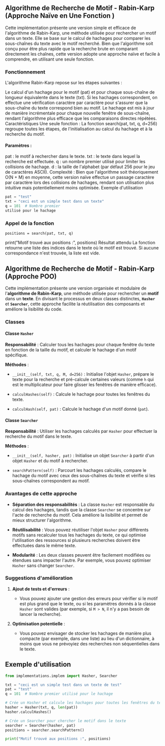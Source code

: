 ## Algorithme de Recherche de Motif - Rabin-Karp (Approche Naïve en Une Fonction )

Cette implémentation présente une version simple et efficace de l'algorithme de Rabin-Karp, une méthode utilisée pour rechercher un motif dans un texte. Elle se base sur le calcul de hachages pour comparer les sous-chaînes du texte avec le motif recherché. Bien que l'algorithme soit conçu pour être plus rapide que la recherche brute en comparant directement les chaînes, cette version adopte une approche naïve et facile à comprendre, en utilisant une seule fonction.

### Fonctionnement
L'algorithme Rabin-Karp repose sur les étapes suivantes :

Le calcul d'un hachage pour le motif (pat) et pour chaque sous-chaîne de longueur équivalente dans le texte (txt).
Si les hachages correspondent, on effectue une vérification caractère par caractère pour s'assurer que la sous-chaîne du texte correspond bien au motif.
Le hachage est mis à jour de manière incrémentale pour chaque nouvelle fenêtre de sous-chaîne, rendant l'algorithme plus efficace que les comparaisons directes répétées.
Caractéristiques
Une seule fonction : La fonction search(pat, txt, q, d=256) regroupe toutes les étapes, de l'initialisation au calcul du hachage et à la recherche du motif.
####  Paramètres :
pat : le motif à rechercher dans le texte.
txt : le texte dans lequel la recherche est effectuée.
q : un nombre premier utilisé pour limiter les collisions de hachage.
d : la taille de l'alphabet (par défaut 256 pour le jeu de caractères ASCII).
Complexité : Bien que l'algorithme soit théoriquement O(N + M) en moyenne, cette version naïve effectue un passage caractère par caractère lors des collisions de hachages, rendant son utilisation plus intuitive mais potentiellement moins optimisée.
Exemple d'utilisation
```python 
pat = "test"
txt = "ceci est un simple test dans un texte"
q = 101  # Nombre premier
utilisé pour le hachage
```

### Appel de la fonction
    positions = search(pat, txt, q)

print("Motif trouvé aux positions :", positions)
Résultat attendu
La fonction retourne une liste des indices dans le texte où le motif est trouvé. Si aucune correspondance n'est trouvée, la liste est vide.

## Algorithme de Recherche de Motif - Rabin-Karp (Approche POO)

Cette implémentation présente une version organisée et modulaire de l'**algorithme de Rabin-Karp**, une méthode utilisée pour rechercher un **motif** dans un **texte**. En divisant le processus en deux classes distinctes, **`Hasher`** et **`Searcher`**, cette approche facilite la réutilisation des composants et améliore la lisibilité du code.

### Classes

#### Classe `Hasher`

**Responsabilité** : Calculer tous les hachages pour chaque fenêtre du texte en fonction de la taille du motif, et calculer le hachage d'un motif spécifique.

**Méthodes** :

- `__init__(self, txt, q, M, d=256)` : Initialise l'objet `Hasher`, prépare le texte pour la recherche et pré-calcule certaines valeurs (comme `h` qui est le multiplicateur pour faire glisser les fenêtres de manière efficace).
  
- `calculHashes(self)` : Calcule le hachage pour toutes les fenêtres du texte.
  
- `calculHash(self, pat)` : Calcule le hachage d'un motif donné (`pat`).

#### Classe `Searcher`

**Responsabilité** : Utiliser les hachages calculés par `Hasher` pour effectuer la recherche du motif dans le texte.

**Méthodes** :

- `__init__(self, hasher, pat)` : Initialise un objet `Searcher` à partir d'un objet `Hasher` et du motif à rechercher.

- `searchPattern(self)` : Parcourt les hachages calculés, compare le hachage du motif avec ceux des sous-chaînes du texte et vérifie si les sous-chaînes correspondent au motif.

### Avantages de cette approche

- **Séparation des responsabilités** : La classe `Hasher` est responsable du calcul des hachages, tandis que la classe `Searcher` se concentre sur l'acte de recherche du motif. Cela améliore la lisibilité et permet de mieux structurer l'algorithme.
  
- **Réutilisabilité** : Vous pouvez réutiliser l'objet `Hasher` pour différents motifs sans recalculer tous les hachages du texte, ce qui optimise l'utilisation des ressources si plusieurs recherches doivent être effectuées dans le même texte.

- **Modularité** : Les deux classes peuvent être facilement modifiées ou étendues sans impacter l'autre. Par exemple, vous pouvez optimiser `Hasher` sans changer `Searcher`.

### Suggestions d'amélioration



1. **Ajout de tests et d'erreurs** :
   - Vous pouvez ajouter une gestion des erreurs pour vérifier si le motif est plus grand que le texte, ou si les paramètres donnés à la classe `Hasher` sont valides (par exemple, si `M > N`, il n'y a pas besoin de lancer la recherche).

2. **Optimisation potentielle** :
   - Vous pouvez envisager de stocker les hachages de manière plus compacte (par exemple, dans une liste) au lieu d'un dictionnaire, à moins que vous ne prévoyiez des recherches non séquentielles dans le texte.

## Exemple d'utilisation

```python
from implementations.implem import Hasher, Searcher

txt = "ceci est un simple test dans un texte de test"
pat = "test"
q = 101  # Nombre premier utilisé pour le hachage

# Crée un Hasher et calcule les hachages pour toutes les fenêtres du texte
hasher = Hasher(txt, q, len(pat))
hasher.calculHashes()

# Crée un Searcher pour chercher le motif dans le texte
searcher = Searcher(hasher, pat)
positions = searcher.searchPattern()

print("Motif trouvé aux positions :", positions)

